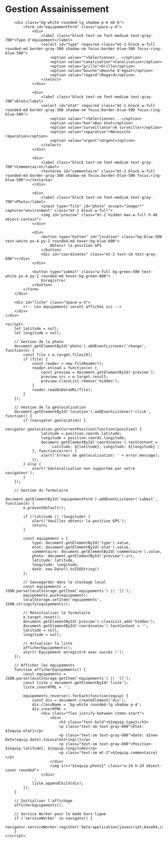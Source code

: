 <!DOCTYPE html>
<html lang="fr">
<head>
    <meta charset="UTF-8">
    <meta name="viewport" content="width=device-width, initial-scale=1.0">
    <title>Gestion Assainissement</title>
    <link href="https://cdnjs.cloudflare.com/ajax/libs/tailwindcss/2.2.19/tailwind.min.css" rel="stylesheet">
    <link rel="manifest" href="data:application/json;base64,ewogICJuYW1lIjogIkdlc3Rpb24gQXNzYWluaXNzZW1lbnQiLAogICJzaG9ydF9uYW1lIjogIkFzc2Fpbmlzc2VtZW50IiwKICAic3RhcnRfdXJsIjogIi4vaW5kZXguaHRtbCIsCiAgImRpc3BsYXkiOiAic3RhbmRhbG9uZSIsCiAgImJhY2tncm91bmRfY29sb3IiOiAiI2ZmZmZmZiIsCiAgInRoZW1lX2NvbG9yIjogIiMwMDAwMDAiCn0=">
</head>
<body class="bg-gray-100">
    <div class="container mx-auto px-4 py-8">
        <h1 class="text-2xl font-bold mb-6">Gestion Assainissement</h1>
        
        <div class="bg-white rounded-lg shadow p-6 mb-6">
            <form id="equipementForm" class="space-y-4">
                <div>
                    <label class="block text-sm font-medium text-gray-700">Type d'équipement</label>
                    <select id="type" required class="mt-1 block w-full rounded-md border-gray-300 shadow-sm focus:border-blue-500 focus:ring-blue-500">
                        <option value="">Sélectionner...</option>
                        <option value="canalisation">Canalisation</option>
                        <option value="grille">Grille</option>
                        <option value="bouche">Bouche d'égout</option>
                        <option value="regard">Regard</option>
                    </select>
                </div>

                <div>
                    <label class="block text-sm font-medium text-gray-700">État</label>
                    <select id="etat" required class="mt-1 block w-full rounded-md border-gray-300 shadow-sm focus:border-blue-500 focus:ring-blue-500">
                        <option value="">Sélectionner...</option>
                        <option value="bon">Bon état</option>
                        <option value="surveillance">À surveiller</option>
                        <option value="reparation">Nécessite réparation</option>
                        <option value="urgent">Urgent</option>
                    </select>
                </div>

                <div>
                    <label class="block text-sm font-medium text-gray-700">Commentaire</label>
                    <textarea id="commentaire" class="mt-1 block w-full rounded-md border-gray-300 shadow-sm focus:border-blue-500 focus:ring-blue-500"></textarea>
                </div>

                <div>
                    <label class="block text-sm font-medium text-gray-700">Photo</label>
                    <input type="file" id="photo" accept="image/*" capture="environment" class="mt-1 block w-full">
                    <img id="preview" class="mt-2 hidden max-w-full h-48 object-contain">
                </div>

                <div>
                    <button type="button" id="location" class="bg-blue-500 text-white px-4 py-2 rounded-md hover:bg-blue-600">
                        Obtenir la position GPS
                    </button>
                    <div id="coordinates" class="mt-2 text-sm text-gray-600"></div>
                </div>

                <button type="submit" class="w-full bg-green-500 text-white px-4 py-2 rounded-md hover:bg-green-600">
                    Enregistrer
                </button>
            </form>
        </div>

        <div id="liste" class="space-y-4">
            <!-- Les équipements seront affichés ici -->
        </div>
    </div>

    <script>
        let latitude = null;
        let longitude = null;

        // Gestion de la photo
        document.getElementById('photo').addEventListener('change', function(e) {
            const file = e.target.files[0];
            if (file) {
                const reader = new FileReader();
                reader.onload = function(e) {
                    const preview = document.getElementById('preview');
                    preview.src = e.target.result;
                    preview.classList.remove('hidden');
                }
                reader.readAsDataURL(file);
            }
        });

        // Gestion de la géolocalisation
        document.getElementById('location').addEventListener('click', function() {
            if (navigator.geolocation) {
                navigator.geolocation.getCurrentPosition(function(position) {
                    latitude = position.coords.latitude;
                    longitude = position.coords.longitude;
                    document.getElementById('coordinates').textContent = 
                        `Latitude: ${latitude}, Longitude: ${longitude}`;
                }, function(error) {
                    alert('Erreur de géolocalisation: ' + error.message);
                });
            } else {
                alert('Géolocalisation non supportée par votre navigateur');
            }
        });

        // Gestion du formulaire
        document.getElementById('equipementForm').addEventListener('submit', function(e) {
            e.preventDefault();

            if (!latitude || !longitude) {
                alert('Veuillez obtenir la position GPS');
                return;
            }

            const equipement = {
                type: document.getElementById('type').value,
                etat: document.getElementById('etat').value,
                commentaire: document.getElementById('commentaire').value,
                photo: document.getElementById('preview').src,
                latitude: latitude,
                longitude: longitude,
                date: new Date().toISOString()
            };

            // Sauvegarder dans le stockage local
            const equipements = JSON.parse(localStorage.getItem('equipements') || '[]');
            equipements.push(equipement);
            localStorage.setItem('equipements', JSON.stringify(equipements));

            // Réinitialiser le formulaire
            e.target.reset();
            document.getElementById('preview').classList.add('hidden');
            document.getElementById('coordinates').textContent = '';
            latitude = null;
            longitude = null;

            // Actualiser la liste
            afficherEquipements();
            alert('Équipement enregistré avec succès !');
        });

        // Afficher les équipements
        function afficherEquipements() {
            const equipements = JSON.parse(localStorage.getItem('equipements') || '[]');
            const liste = document.getElementById('liste');
            liste.innerHTML = '';

            equipements.reverse().forEach(function(equip) {
                const div = document.createElement('div');
                div.className = 'bg-white rounded-lg shadow p-4';
                div.innerHTML = `
                    <div class="flex justify-between items-start">
                        <div>
                            <h3 class="font-bold">${equip.type}</h3>
                            <p class="text-sm text-gray-600">État: ${equip.etat}</p>
                            <p class="text-sm text-gray-600">Date: ${new Date(equip.date).toLocaleString()}</p>
                            <p class="text-sm text-gray-600">Position: ${equip.latitude}, ${equip.longitude}</p>
                            <p class="text-sm mt-2">${equip.commentaire}</p>
                        </div>
                        <img src="${equip.photo}" class="w-24 h-24 object-cover rounded">
                    </div>
                `;
                liste.appendChild(div);
            });
        }

        // Initialiser l'affichage
        afficherEquipements();

        // Service Worker pour le mode hors-ligne
        if ('serviceWorker' in navigator) {
            navigator.serviceWorker.register('data:application/javascript;base64,c2VsZi5hZGRFdmVudExpc3RlbmVyKCdpbnN0YWxsJywgZnVuY3Rpb24oZXZlbnQpIHsKICBldmVudC53YWl0VW50aWwoCiAgICBjYWNoZXMub3BlbigndjEnKS50aGVuKGZ1bmN0aW9uKGNhY2hlKSB7CiAgICAgIHJldHVybiBjYWNoZS5hZGRBbGwoWycuLyddKTsKICAgIH0pCiAgKTsKfSk7CgpzZWxmLmFkZEV2ZW50TGlzdGVuZXIoJ2ZldGNoJywgZnVuY3Rpb24oZXZlbnQpIHsKICBldmVudC5yZXNwb25kV2l0aCgKICAgIGNhY2hlcy5tYXRjaChldmVudC5yZXF1ZXN0KS50aGVuKGZ1bmN0aW9uKHJlc3BvbnNlKSB7CiAgICAgIHJldHVybiByZXNwb25zZSB8fCBmZXRjaChldmVudC5yZXF1ZXN0KTsKICAgIH0pCiAgKTsKfSk7');
        }
    </script>
</body>
</html>
